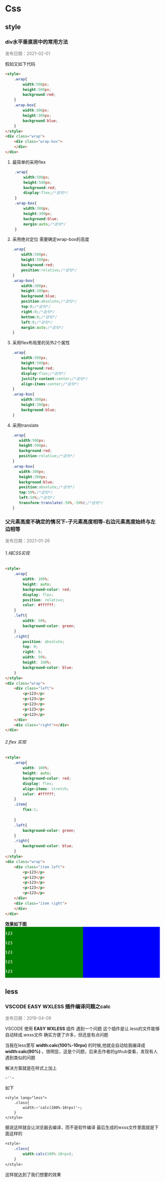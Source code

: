 # Css
## style
### div水平垂直居中的常用方法
<p align="left" style="color:#777777;">发布日期：2021-02-01</p>

假如又如下代码
```html
<style>
    .wrap{
        width:500px;
        height:500px;
        background:red;
    }
    .wrap-box{
        width:300px;
        height:300px;
        background:blue;
    }
</style>
<div class="wrap">
    <div class="wrap-box">
    </div>
</div>
```
1. 最简单的采用flex
   ```css
    .wrap{
        width:500px;
        height:500px;
        background:red;
        display:flex;/*这句*/
    }
    .wrap-box{
        width:300px;
        height:300px;
        background:blue;
        margin:auto;/*这句*/
    }
   ```
2. 采用绝对定位 需要确定wrap-box的高度
    ```css
    .wrap{
        width:500px;
        height:500px;
        background:red;
        position:relative;/*这句*/
    }
    .wrap-box{
        width:300px;
        height:300px;
        background:blue;
        position:absolute;/*这句*/
        top:0;/*这句*/
        right:0;/*这句*/
        bottom:0;/*这句*/
        left:0;/*这句*/
        margin:auto;/*这句*/
    }
    ```
3. 采用flex布局里的另外2个属性
    ```css
    .wrap{
        width:500px;
        height:500px;
        background:red;
        display:flex;/*这句*/
        justify-content:center;/*这句*/
        align-items:center;/*这句*/
    }
    .wrap-box{
        width:300px;
        height:300px;
        background:blue;
    }
    ```
4. 采用translate
     ```css
    .wrap{
        width:500px;
        height:500px;
        background:red;
        position:relative;/*这句*/
    }
    .wrap-box{
        width:300px;
        height:300px;
        background:blue;
        position:absolute;/*这句*/
        top:50%;/*这句*/
        left:50%;/*这句*/
        transform:translate(-50%,-50%);/*这句*/
    }
    ```
    
### 父元素高度不确定的情况下-子元素高度相等-右边元素高度始终与左边相等
<p align="left" style="color:#777777;">发布日期：2021-01-26</p>

###### 1.纯CSS实现
```html
<style>
    .wrap{
        width: 100%;
        height: auto;
        background-color: red;
        display: flex;
        position: relative;
        color: #ffffff;
    }
    .left{
        width: 50%;
        background-color: green;
    }
    .right{
        position: absolute;
        top: 0;
        right: 0;
        width: 50%;
        height: 100%;
        background-color: blue;
    }
</style>
<div class="wrap">
    <div class="left">
        <p>123</p>
        <p>123</p>
        <p>123</p>
        <p>123</p>
        <p>123</p>
    </div>
    <div class="right"></div>
</div>
```
###### 2.flex 实现
```html
<style>
    .wrap{
        width: 100%;
        height: auto;
        background-color: red;
        display: flex;
        align-items: stretch; 
        color: #ffffff;
    }
    .item{
        flex:1;
        
    }
    .left{
        background-color: green;
    }
    .right{
        background-color: blue;
    }
</style>
<div class="wrap">
    <div class="item left">
        <p>123</p>
        <p>123</p>
        <p>123</p>
        <p>123</p>
        <p>123</p>
    </div>
    <div class="item right">
    </div>
</div>
```
__效果如下图__   
![calc](../images/css_left_right_height.png ':size=30%')  

## less
### VSCODE EASY WXLESS 插件编译问题之calc
<p align="left" style="color:#777777;">发布日期：2019-04-09</p>

VSCODE 使用 __EASY WXLESS__ 插件 遇到一个问题
这个插件是让.less的文件能够自动转成.wxss文件
确实方便了许多，但还是有点问题

当我在less里写 __width:calc(100%-10rpx)__ 的时候,他就会自动给我编译成 __width:calc(90%)__ 。很明显，这是个问题，后来去作者的github查看，发现有人遇到类似的问题

解决方案就是在样式上加上
```
~''~
```
如下
```less
<style lang="less">
    .class{
        width:~'calc(100%-10rpx)'~;
    }
</style>
```
据说这样就会让浏览器去编译，而不是软件编译
最后生成的wxss文件里面就是下面这样的
```Css
<style>
    .class{
        width:calc(100%-10rpx);
    }
</style>
```
这样就达到了我们想要的效果


